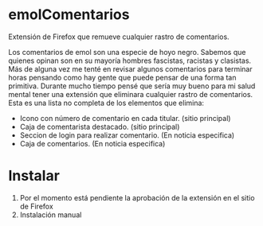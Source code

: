 # emolComentarios
Extensión de Firefox que remueve cualquier rastro de comentarios. 


Los comentarios de emol son una especie de hoyo negro. Sabemos que quienes opinan son en su mayoría hombres fascistas, racistas y clasistas. Más de alguna vez me tenté en revisar algunos comentarios para terminar horas pensando como hay gente que puede pensar de una forma tan primitiva. Durante mucho tiempo pensé que sería muy bueno para mi salud mental tener una extensión que eliminara cualquier rastro de comentarios. Esta es una lista no completa de los elementos que elimina: 

- Icono con número de comentario en cada titular. (sitio principal)
- Caja de comentarista destacado. (sitio principal)
- Seccion de login para realizar comentario. (En noticia especifica) 
- Caja de comentarios. (En noticia especifica) 


# Instalar 

1. Por el momento está pendiente la aprobación de la extensión en el sitio de Firefox
2. Instalación manual 
